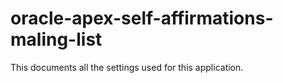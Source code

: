 # oracle-apex-self-affirmations-maling-list
This documents all the settings used for this application.
